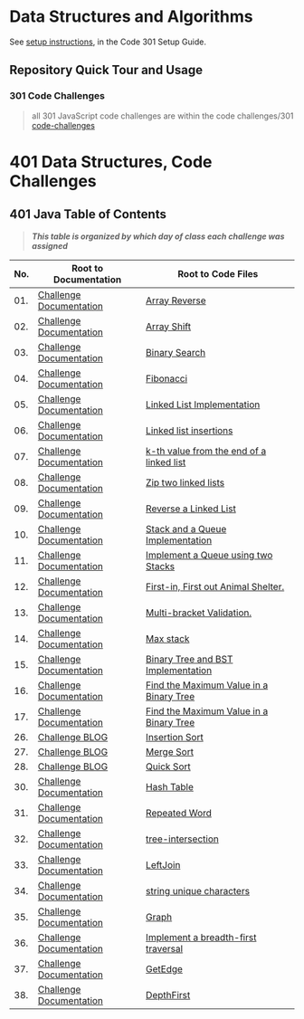 # Data Structures and Algorithms

See [setup instructions](https://codefellows.github.io/setup-guide/code-301/3-code-challenges), in the Code 301 Setup Guide.

## Repository Quick Tour and Usage

### 301 Code Challenges
>all 301 JavaScript code challenges are within the code challenges/301 [code-challenges](code-challenges)


# 401 Data Structures, Code Challenges

## 401 Java Table of Contents
>***This table is organized by which day of class each challenge was assigned***
>
|No.|Root to Documentation|Root to Code Files|
|---|---------------------|------------------|
|01.|[Challenge Documentation](challenges/array-reverse/README.md)|[Array Reverse](challenges/array-reverse/app/src/main/java/array/reverse/App.java)|
|02.|[Challenge Documentation](challenges/ArrayShift/README.md)|[Array Shift](challenges/ArrayShift/lib/src/main/java/ArrayShift/ArrayShift.java)|
|03.|[Challenge Documentation](challenges/BinarySearch/README.MD)|[Binary Search](challenges/BinarySearch/lib/src/)|
|04.|[Challenge Documentation](https://docs.google.com/spreadsheets/d/1edU2HNYEjbicQ7I0Kg5dnw14CUAJ28MpzI_7wpe2fMw/edit#gid=0)|[Fibonacci](https://docs.google.com/spreadsheets/d/1edU2HNYEjbicQ7I0Kg5dnw14CUAJ28MpzI_7wpe2fMw/edit#gid=0)|
|05.|[Challenge Documentation](Data-Structures/linkedList/README.md)|[ Linked List Implementation](Data-Structures/linkedList/app/src/)|
|06.|[Challenge Documentation](Data-Structures/linkedList/README.md)|[Linked list insertions](Data-Structures/linkedList/app/src/)|
|07.|[Challenge Documentation](Data-Structures/linkedList/README.md)|[k-th value from the end of a linked list](Data-Structures/linkedList/app/src/)|
|08.|[Challenge Documentation](Data-Structures/linkedList/README.md)|[Zip two linked lists](Data-Structures/linkedList/app/src/)|
|09.|[Challenge Documentation](https://docs.google.com/spreadsheets/d/1ykJACvY1xPAKTNaAslJsEG2Qr8iIo9tBa21jW6eW0lM/edit#gid=0)|[Reverse a Linked List](https://docs.google.com/spreadsheets/d/1ykJACvY1xPAKTNaAslJsEG2Qr8iIo9tBa21jW6eW0lM/edit#gid=0)|
|10.|[Challenge Documentation](Data-Structures/stacksandqueues/README.md)|[Stack and a Queue Implementation](Data-Structures/stacksandqueues/lib/src/)|
|11.|[Challenge Documentation](Data-Structures/stacksandqueues/README.md)|[Implement a Queue using two Stacks](Data-Structures/stacksandqueues/lib/src/)|
|12.|[Challenge Documentation](challenges/utilities/README.md)|[First-in, First out Animal Shelter.](challenges/utilities/lib/src/)|
|13.|[Challenge Documentation](challenges/utilities/README.md)|[Multi-bracket Validation.](challenges/utilities/lib/src/)|
|14.|[Challenge Documentation](https://docs.google.com/spreadsheets/d/1GmRamdvuWMmpxWerc6qhNV6XgtPm-EYwFiEWaoKuC3Y/edit#gid=0)|[Max stack](https://docs.google.com/spreadsheets/d/1GmRamdvuWMmpxWerc6qhNV6XgtPm-EYwFiEWaoKuC3Y/edit#gid=0)|
|15.|[Challenge Documentation](Data-Structures/tree/README.md)|[Binary Tree and BST Implementation](Data-Structures/tree/app/src/)|
|16.|[Challenge Documentation](challenges/find-maximum-value/READme.md)|[Find the Maximum Value in a Binary Tree](challenges/find-maximum-value/app/src/main/)|
|17.|[Challenge Documentation](challenges/find-maximum-value/READme.md)|[Find the Maximum Value in a Binary Tree](challenges/find-maximum-value/app/src/main/)|
|26.|[Challenge BLOG](challenges/InsertionSort/Blog.md)|[Insertion Sort](challenges/InsertionSort/lib/src/main/)|
|27.|[Challenge BLOG](challenges/MergeSort/BLOG.md)|[Merge Sort](challenges/MergeSort/app/src/main/)|
|28.|[Challenge BLOG](challenges/QuickSort/BLOG.md)|[Quick Sort](challenges/QuickSort/app/src/main/)|
|30.|[Challenge Documentation](Data-Structures/hashtable/READme.md)|[Hash Table](Data-Structures/hashtable/app/src/)|
|31.|[Challenge Documentation](Data-Structures/hashtable/READme.md#code-challenge:-class-31)|[Repeated Word](Data-Structures/hashtable/app/src/main/java/hashtable/RepeatedWord.java)|
|32.|[Challenge Documentation](Data-Structures/hashtable/READme.md#code-challenge:-class-32)|[tree-intersection](Data-Structures/hashtable/app/src/main/java/TreeIntersection/TreeIntersection.java)|
|33.|[Challenge Documentation](Data-Structures/hashtable/READme.md#code-challenge:-class-33)|[LeftJoin](Data-Structures/hashtable/app/src/main/java/LeftJoin/LeftJoin.java)|
|34.|[Challenge Documentation](https://docs.google.com/spreadsheets/d/1graNfRn3tAATJLBBU6fKyOlU143sn5USGnRTeoZLzHU/edit#gid=1422288328)|[string unique characters](https://docs.google.com/spreadsheets/d/1graNfRn3tAATJLBBU6fKyOlU143sn5USGnRTeoZLzHU/edit#gid=1422288328)|
|35.|[Challenge Documentation](Data-Structures/graph/READme.md)|[Graph](Data-Structures/graph/lib/src/main/)|
|36.|[Challenge Documentation](Data-Structures/graph/READme.md#Implement-a-breadth-first-traversal-on-a-graph)|[Implement a breadth-first traversal](Data-Structures/graph/lib/src/main/java/graph/BreadthFirst.java)|
|37.|[Challenge Documentation](Data-Structures/graph/READme.md)|[GetEdge](Data-Structures/graph/lib/src/main/java/GetEdge/GetEdge.java)|
|38.|[Challenge Documentation](Data-Structures/graph/READme.md)|[DepthFirst](Data-Structures/graph/lib/src/main/java/DepthFirst/DepthFirst.java)|

